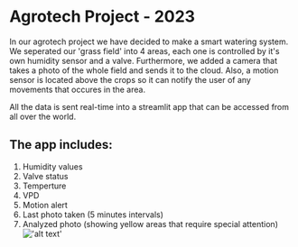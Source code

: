 # Agrotech Project - 2023

In our agrotech project we have decided to make a smart watering system.
We seperated our 'grass field' into 4 areas, each one is controlled by it's own humidity sensor and a valve.
Furthermore, we added a camera that takes a photo of the whole field and sends it to the cloud.
Also, a motion sensor is located above the crops so it can notify the user of any movements that occures in the area.

All the data is sent real-time into a streamlit app that can be accessed from all over the world.
## The app includes: 
1. Humidity values
2. Valve status
3. Temperture
4. VPD 
5. Motion alert
6. Last photo taken (5 minutes intervals)
7. Analyzed photo (showing yellow areas that require special attention)
!['alt text'](image/for_readme/IMG_6594.HEIC)
